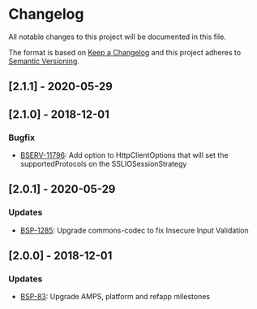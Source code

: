 # Changelog
All notable changes to this project will be documented in this file.

The format is based on [Keep a Changelog](http://keepachangelog.com/en/1.0.0/)
and this project adheres to [Semantic Versioning](http://semver.org/spec/v2.0.0.html).

## [2.1.1] - 2020-05-29

## [2.1.0] - 2018-12-01

### Bugfix
- [BSERV-11796]: Add option to HttpClientOptions that will set the supportedProtocols on the SSLIOSessionStrategy

[BSERV-11796]: https://jira.atlassian.com/browse/BSERV-11796

## [2.0.1] - 2020-05-29

### Updates
- [BSP-1285]: Upgrade commons-codec to fix Insecure Input Validation

[BSP-1285]: https://bulldog.internal.atlassian.com/browse/BSP-1285

## [2.0.0] - 2018-12-01

### Updates
- [BSP-83]: Upgrade AMPS, platform and refapp milestones

[BSP-83]: https://bulldog.internal.atlassian.com/browse/BSP-83